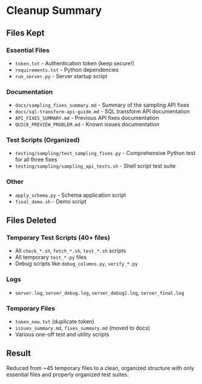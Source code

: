 # Cleanup Summary

## Files Kept

### Essential Files
- `token.txt` - Authentication token (keep secure!)
- `requirements.txt` - Python dependencies
- `run_server.py` - Server startup script

### Documentation
- `docs/sampling_fixes_summary.md` - Summary of the sampling API fixes
- `docs/sql-transform-api-guide.md` - SQL transform API documentation
- `API_FIXES_SUMMARY.md` - Previous API fixes documentation
- `QUICK_PREVIEW_PROBLEM.md` - Known issues documentation

### Test Scripts (Organized)
- `testing/sampling/test_sampling_fixes.py` - Comprehensive Python test for all three fixes
- `testing/sampling/sampling_api_tests.sh` - Shell script test suite

### Other
- `apply_schema.py` - Schema application script
- `final_demo.sh` - Demo script

## Files Deleted

### Temporary Test Scripts (40+ files)
- All `check_*.sh`, `fetch_*.sh`, `test_*.sh` scripts
- All temporary `test_*.py` files
- Debug scripts like `debug_columns.py`, `verify_*.py`

### Logs
- `server.log`, `server_debug.log`, `server_debug2.log`, `server_final.log`

### Temporary Files
- `token_new.txt` (duplicate token)
- `issues_summary.md`, `fixes_summary.md` (moved to docs)
- Various one-off test and utility scripts

## Result

Reduced from ~45 temporary files to a clean, organized structure with only essential files and properly organized test suites.
